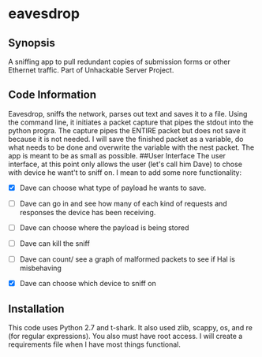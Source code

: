 # eavesdrop

 ## Synopsis
A sniffing app to pull redundant copies of submission forms or 
other Ethernet traffic. Part of Unhackable Server Project. 

## Code Information

Eavesdrop, sniffs the network, parses out text and saves it to a file.
    Using the command line, it initiates a packet capture that pipes the stdout into the python progra.
    The capture pipes the ENTIRE packet but does not save it because it is not needed. 
    I will save the finished packet as a variable, do what needs to be done and overwrite the variable with the nest packet.
    The app is meant to be as small as possible.
##User Interface
   The user interface, at this point only allows the user (let's call him Dave) to chose with device he want't to sniff on.
   I mean to add some nore functionality:
 
  -[x] Dave can choose what type of payload he wants to save.
  -[ ] Dave can go in and see how many of each kind of requests and responses the device has been receiving.
  -[ ] Dave can choose where the payload is being stored
  -[ ] Dave can kill the sniff
  -[ ] Dave can count/ see a graph of malformed packets to see if Hal is misbehaving
  -[x] Dave can choose which device to sniff on
 

## Installation

This code uses Python 2.7 and t-shark. It also used zlib, scappy,
os, and re (for regular expressions). You also must have root access. I will create a requirements file when I have 
most things functional.
